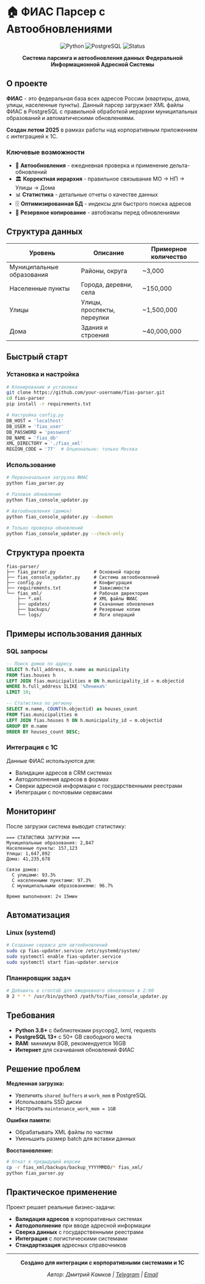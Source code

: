 # 🏠 ФИАС Парсер с Автообновлениями

<div align="center">

![Python](https://img.shields.io/badge/Python-3.8+-blue?style=for-the-badge&logo=python&logoColor=white)
![PostgreSQL](https://img.shields.io/badge/PostgreSQL-13+-blue?style=for-the-badge&logo=postgresql&logoColor=white)
![Status](https://img.shields.io/badge/Status-Production-brightgreen?style=for-the-badge)

**Система парсинга и автообновления данных Федеральной Информационной Адресной Системы**

</div>

## О проекте

**ФИАС** - это федеральная база всех адресов России (квартиры, дома, улицы, населенные пункты). Данный парсер загружает XML файлы ФИАС в PostgreSQL с правильной обработкой иерархии муниципальных образований и автоматическими обновлениями.

**Создан летом 2025** в рамках работы над корпоративным приложением с интеграцией к 1С.

### Ключевые возможности

- 🔄 **Автообновления** - ежедневная проверка и применение дельта-обновлений
- 🏛️ **Корректная иерархия** - правильное связывание МО → НП → Улицы → Дома  
- 📊 **Статистика** - детальные отчеты о качестве данных
- 🗄️ **Оптимизированная БД** - индексы для быстрого поиска адресов
- 💾 **Резервное копирование** - автобэкапы перед обновлениями

## Структура данных

| Уровень | Описание | Примерное количество |
|---------|----------|---------------------|
| Муниципальные образования | Районы, округа | ~3,000 |
| Населенные пункты | Города, деревни, села | ~150,000 |
| Улицы | Улицы, проспекты, переулки | ~1,500,000 |
| Дома | Здания и строения | ~40,000,000 |

## Быстрый старт

### Установка и настройка

```bash
# Клонирование и установка
git clone https://github.com/your-username/fias-parser.git
cd fias-parser
pip install -r requirements.txt

# Настройка config.py
DB_HOST = 'localhost'
DB_USER = 'fias_user'
DB_PASSWORD = 'password'
DB_NAME = 'fias_db'
XML_DIRECTORY = './fias_xml'
REGION_CODE = '77'  # Опционально: только Москва
```

### Использование

```bash
# Первоначальная загрузка ФИАС
python fias_parser.py

# Разовое обновление
python fias_console_updater.py

# Автообновления (демон)
python fias_console_updater.py --daemon

# Только проверка обновлений
python fias_console_updater.py --check-only
```

## Структура проекта

```
fias-parser/
├── fias_parser.py              # Основной парсер
├── fias_console_updater.py     # Система автообновлений  
├── config.py                   # Конфигурация
├── requirements.txt            # Зависимости
└── fias_xml/                   # Рабочая директория
    ├── *.xml                   # XML файлы ФИАС
    ├── updates/                # Скачанные обновления
    ├── backups/                # Резервные копии
    └── logs/                   # Логи операций
```

## Примеры использования данных

### SQL запросы

```sql
-- Поиск домов по адресу
SELECT h.full_address, m.name as municipality 
FROM fias.houses h
LEFT JOIN fias.municipalities m ON h.municipality_id = m.objectid
WHERE h.full_address ILIKE '%Ленина%'
LIMIT 10;

-- Статистика по региону  
SELECT m.name, COUNT(h.objectid) as houses_count
FROM fias.municipalities m
LEFT JOIN fias.houses h ON h.municipality_id = m.objectid
GROUP BY m.name
ORDER BY houses_count DESC;
```

### Интеграция с 1С

Данные ФИАС используются для:
- Валидации адресов в CRM системах
- Автодополнения адресов в формах
- Сверки адресной информации с государственными реестрами
- Интеграции с почтовыми сервисами

## Мониторинг

После загрузки система выводит статистику:

```
=== СТАТИСТИКА ЗАГРУЗКИ ===
Муниципальные образования: 2,847
Населенные пункты: 157,123  
Улицы: 1,647,892
Дома: 41,235,678

Связи домов:
  С улицами: 93.3%
  С населенными пунктами: 97.3%
  С муниципальными образованиями: 96.7%

Время выполнения: 2ч 15мин
```

## Автоматизация

### Linux (systemd)
```bash
# Создание сервиса для автообновлений
sudo cp fias-updater.service /etc/systemd/system/
sudo systemctl enable fias-updater.service
sudo systemctl start fias-updater.service
```

### Планировщик задач
```bash
# Добавить в crontab для ежедневного обновления в 2:00
0 2 * * * /usr/bin/python3 /path/to/fias_console_updater.py
```

## Требования

- **Python 3.8+** с библиотеками psycopg2, lxml, requests
- **PostgreSQL 13+** с 50+ GB свободного места
- **RAM**: минимум 8GB, рекомендуется 16GB  
- **Интернет** для скачивания обновлений ФИАС

## Решение проблем

**Медленная загрузка:**
- Увеличить `shared_buffers` и `work_mem` в PostgreSQL
- Использовать SSD диски
- Настроить `maintenance_work_mem = 1GB`

**Ошибки памяти:**
- Обрабатывать XML файлы по частям
- Уменьшить размер batch для вставки данных

**Восстановление:**
```bash
# Откат к предыдущей версии
cp -r fias_xml/backups/backup_YYYYMMDD/* fias_xml/
python fias_parser.py
```

## Практическое применение

Проект решает реальные бизнес-задачи:
- **Валидация адресов** в корпоративных системах
- **Автодополнение** при вводе адресной информации  
- **Сверка данных** с государственными реестрами
- **Интеграция** с логистическими системами
- **Стандартизация** адресных справочников

---

<div align="center">

**Создано для интеграции с корпоративными системами и 1С**

*Автор: Дмитрий Камков | [Telegram](https://t.me/dkamkov) | [Email](mailto:dmitry.kamkov@gmail.com)*

</div>
